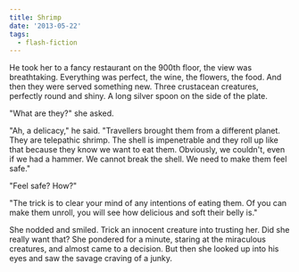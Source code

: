```yaml
---
title: Shrimp
date: '2013-05-22'
tags:
  - flash-fiction
---
```


He took her to a fancy restaurant on the 900th floor, the view was breathtaking.
Everything was perfect, the wine, the flowers, the food. And then they were
served something new. Three crustacean creatures, perfectly round and shiny. A
long silver spoon on the side of the plate.

<!-- truncate -->

"What are they?" she asked.

"Ah, a delicacy," he said. "Travellers brought them from a different planet.
They are telepathic shrimp. The shell is impenetrable and they roll up like that
because they know we want to eat them. Obviously, we couldn't, even if we had a
hammer. We cannot break the shell. We need to make them feel safe."

"Feel safe? How?"

"The trick is to clear your mind of any intentions of eating them. Of you can
make them unroll, you will see how delicious and soft their belly is."

She nodded and smiled. Trick an innocent creature into trusting her. Did she
really want that? She pondered for a minute, staring at the miraculous
creatures, and almost came to a decision. But then she looked up into his eyes
and saw the savage craving of a junky.
